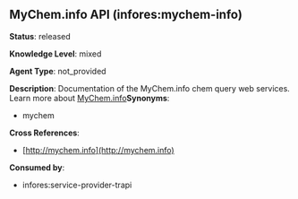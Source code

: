 [//]: # (DO NOT MANUALLY EDIT THIS FILE. IT IS GENERATED FROM A TEMPLATE.)

## MyChem.info API (infores:mychem-info)

**Status**: released
  
**Knowledge Level**: mixed
  
**Agent Type**: not_provided

**Description**: Documentation of the MyChem.info chem query web services.  Learn more about [MyChem.info](http://MyChem.info/)**Synonyms**:

- mychem

**Cross References**:

- [http://mychem.info](http://mychem.info)


**Consumed by**:

- infores:service-provider-trapi